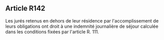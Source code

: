 Article R142
----
Les jurés retenus en dehors de leur résidence par l'accomplissement de leurs
obligations ont droit à une indemnité journalière de séjour calculée dans les
conditions fixées par l'article R. 111.
